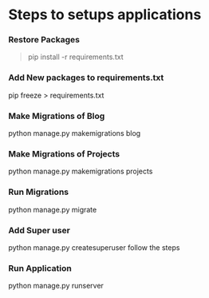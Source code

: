 # Steps to setups applications

### Restore Packages
> pip install -r requirements.txt

### Add New packages to requirements.txt
pip freeze > requirements.txt

### Make Migrations of Blog
python manage.py makemigrations blog

### Make Migrations of Projects
python manage.py makemigrations projects

### Run Migrations
python manage.py migrate

### Add Super user
python manage.py createsuperuser
follow the steps

### Run Application
python manage.py runserver  


